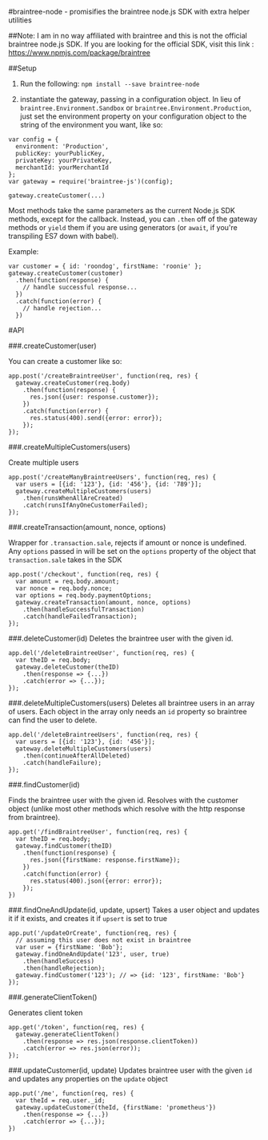 #braintree-node - promisifies the braintree node.js SDK with extra helper utilities

##Note: I am in no way affiliated with braintree and this is not the official braintree node.js SDK. If you are looking for the official SDK, visit this link : https://www.npmjs.com/package/braintree

##Setup

1. Run the following:
`npm install --save braintree-node`

2. instantiate the gateway, passing in a configuration object. In lieu of `braintree.Environment.Sandbox` or `braintree.Environment.Production`, just set the environment property on your configuration object to the string of the environment you want, like so:

```
var config = {
  environment: 'Production',
  publicKey: yourPublicKey,
  privateKey: yourPrivateKey,
  merchantId: yourMerchantId
};
var gateway = require('braintree-js')(config);

gateway.createCustomer(...)
```

Most methods take the same parameters as the current Node.js SDK methods, except for the callback. Instead, you can `.then` off of the gateway methods or `yield` them if you are using generators (or `await`, if you're transpiling ES7 down with babel).

Example:

```
var customer = { id: 'roondog', firstName: 'roonie' };
gateway.createCustomer(customer)
  .then(function(response) {
    // handle successful response...
  })
  .catch(function(error) {
    // handle rejection...
  })
```
#API

###.createCustomer(user)

You can create a customer like so:

```
app.post('/createBraintreeUser', function(req, res) {
  gateway.createCustomer(req.body)
    .then(function(response) {
      res.json({user: response.customer});
    })
    .catch(function(error) {
      res.status(400).send({error: error});
    });
});
```

###.createMultipleCustomers(users)

Create multiple users

```
app.post('/createManyBraintreeUsers', function(req, res) {
  var users = [{id: '123'}, {id: '456'}, {id: '789'}];
  gateway.createMultipleCustomers(users)
    .then(runsWhenAllAreCreated)
    .catch(runsIfAnyOneCustomerFailed);
});

```

###.createTransaction(amount, nonce, options)

Wrapper for `.transaction.sale`, rejects if amount or nonce is undefined. Any `options` passed in will be set on the `options` property of the object that `transaction.sale` takes in the SDK

```
app.post('/checkout', function(req, res) {
  var amount = req.body.amount;
  var nonce = req.body.nonce;
  var options = req.body.paymentOptions;
  gateway.createTransaction(amount, nonce, options)
    .then(handleSuccessfulTransaction)
    .catch(handleFailedTransaction);
});
```

###.deleteCustomer(id)
Deletes the braintree user with the given id.

```
app.del('/deleteBraintreeUser', function(req, res) {
  var theID = req.body;
  gateway.deleteCustomer(theID)
    .then(response => {...})
    .catch(error => {...});
});
```

###.deleteMultipleCustomers(users)
Deletes all braintree users in an array of users. Each object in the array only needs an `id` property so braintree can find the user to delete.

```
app.del('/deleteBraintreeUsers', function(req, res) {
  var users = [{id: '123'}, {id: '456'}];
  gateway.deleteMultipleCustomers(users)
    .then(continueAfterAllDeleted)
    .catch(handleFailure);
});
```

###.findCustomer(id)

Finds the braintree user with the given id. Resolves with the customer object (unlike most other methods which resolve with the http response from braintree).

```
app.get('/findBraintreeUser', function(req, res) {
  var theID = req.body;
  gateway.findCustomer(theID)
    .then(function(response) {
      res.json({firstName: response.firstName});
    })
    .catch(function(error) {
      res.status(400).json({error: error});
    });
})
```

###.findOneAndUpdate(id, update, upsert)
Takes a user object and updates it if it exists, and creates it if `upsert` is set to true
```
app.put('/updateOrCreate', function(req, res) {
  // assuming this user does not exist in braintree
  var user = {firstName: 'Bob'};
  gateway.findOneAndUpdate('123', user, true)
    .then(handleSuccess)
    .then(handleRejection);
  gateway.findCustomer('123'); // => {id: '123', firstName: 'Bob'}
});
```

###.generateClientToken()

Generates client token

```
app.get('/token', function(req, res) {
  gateway.generateClientToken()
    .then(response => res.json(response.clientToken))
    .catch(error => res.json(error));
});
```

###.updateCustomer(id, update)
Updates braintree user with the given `id` and updates any properties on the `update` object

```
app.put('/me', function(req, res) {
  var theId = req.user._id;
  gateway.updateCustomer(theId, {firstName: 'prometheus'})
    .then(response => {...})
    .catch(error => {...});
})
```



